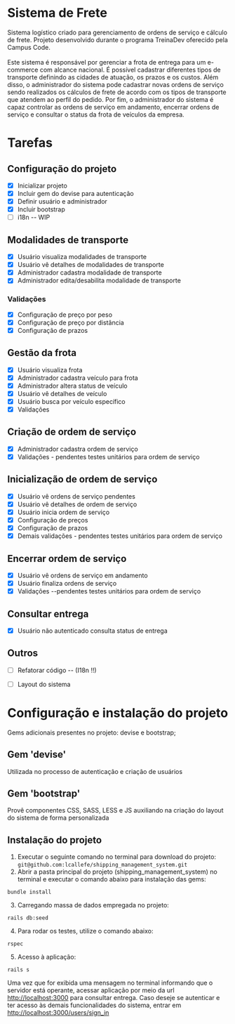 # Sistema de Frete

Sistema logístico criado para gerenciamento de ordens de serviço e cálculo de frete. Projeto desenvolvido durante o programa TreinaDev oferecido pela Campus Code.<br/><br/>
Este sistema é responsável por gerenciar a frota de entrega para um e-commerce com alcance nacional. É possível cadastrar diferentes tipos de transporte definindo as cidades de atuação, os prazos e os custos. Além disso, o administrador do sistema pode cadastrar novas ordens de serviço sendo realizados os cálculos de frete de acordo com os tipos de transporte que atendem ao perfil do pedido. Por fim, o administrador do sistema é capaz controlar as ordens de serviço em andamento, encerrar ordens de serviço e consultar o status da frota de veículos da empresa.

# Tarefas
<h2>Configuração do projeto</h2>

- [x] Inicializar projeto
- [x] Incluir gem do devise para autenticação
- [x] Definir usuário e administrador
- [x] Incluir bootstrap
- [ ] i18n -- WIP
      
<h2>Modalidades de transporte</h2>

- [x] Usuário visualiza modalidades de transporte
- [x] Usuário vê detalhes de modalidades de transporte
- [x] Administrador cadastra modalidade de transporte
- [x] Administrador edita/desabilita modalidade de transporte

<h3>Validações</h3>

- [x] Configuração de preço por peso
- [x] Configuração de preço por distância
- [x] Configuração de prazos
                
<h2>Gestão da frota</h2>

- [x] Usuário visualiza frota
- [x] Administrador cadastra veículo para frota
- [x] Administrador altera status de veículo
- [x] Usuário vê detalhes de veículo
- [x] Usuário busca por veículo específico
- [x] Validações

<h2>Criação de ordem de serviço</h2>

- [x] Administrador cadastra ordem de serviço
- [x] Validações - pendentes testes unitários para ordem de serviço

<h2>Inicialização de ordem de serviço</h2>

- [x] Usuário vê ordens de serviço pendentes
- [x] Usuário vê detalhes de ordem de serviço
- [x] Usuário inicia ordem de serviço
- [x] Configuração de preços
- [x] Configuração de prazos
- [x] Demais validações - pendentes testes unitários para ordem de serviço

<h2>Encerrar ordem de serviço</h2>

- [x] Usuário vê ordens de serviço em andamento
- [x] Usuário finaliza ordens de serviço
- [x] Validações --pendentes testes unitários para ordem de serviço
  
<h2>Consultar entrega</h2>

- [x] Usuário não autenticado consulta status de entrega

<h2>Outros</h2>

- [ ] Refatorar código -- (I18n !!)
- [ ] Layout do sistema


# Configuração e instalação do projeto

Gems adicionais presentes no projeto: devise e bootstrap;

<h2>Gem 'devise'</h2> 
Utilizada no processo de autenticação e criação de usuários

<h2>Gem 'bootstrap'</h2> 
Provê componentes CSS, SASS, LESS e JS auxiliando na criação do layout do sistema de forma personalizada

<h2>Instalação do projeto</h2>

1) Executar o seguinte comando no terminal para download do projeto: ```git@github.com:lcallefe/shipping_management_system.git```
2) Abrir a pasta principal do projeto (shipping_management_system) no terminal e executar o comando abaixo para instalação das gems:
```    
bundle install
```
3) Carregando massa de dados empregada no projeto:
```
rails db:seed
```

4) Para rodar os testes, utilize o comando abaixo:

```    
rspec
```
5) Acesso à aplicação: 
```
rails s
```
Uma vez que for exibida uma mensagem no terminal informando que o servidor está operante, acessar aplicação por meio da url [http://localhost:3000](http://localhost:3000)  para consultar entrega. Caso deseje se autenticar e ter acesso às demais funcionalidades do sistema, entrar em [http://localhost:3000/users/sign_in](http://localhost:3000/users/sign_in)




